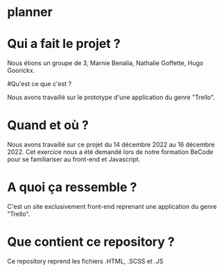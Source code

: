 # planner

# Qui a fait le projet ?

Nous étions un groupe de 3, Marnie Benalia, Nathalie Goffette, Hugo Goorickx.

#Qu'est ce que c'est ?

Nous avons travaillé sur le prototype d'une application du genre "Trello".

# Quand et où ?

Nous avons travaillé sur ce projet du 14 décembre 2022 au 16 décembre 2022. 
Cet exercice nous a été demandé lors de notre formation BeCode pour se familiariser au front-end et Javascript.

# A quoi ça ressemble ?

C'est un site exclusivement front-end reprenant une application du genre "Trello".

# Que contient ce repository ?

Ce repository reprend les fichiers .HTML, .SCSS et .JS 

